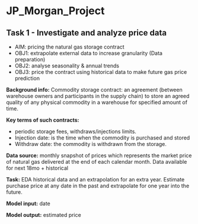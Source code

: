 # JP_Morgan_Project
## Task 1 - Investigate and analyze price data



* AIM: pricing the natural gas storage contract
* OBJ1: extrapolate external data to increase granularity (Data preparation)
* OBJ2: analyse seasonality & annual trends 
* OBJ3: price the contract using historical data to make future gas price prediction


**Background info:**
Commodity storage contract: an agreement (between warehouse owners and participants in the supply chain) to store an agreed quality of any physical commodity in a warehouse for specified amount of time.

**Key terms of such contracts:** 
*  periodic storage fees, withdraws/injections limits.
*  Injection date: is the time when the commodity is purchased and stored
*  Withdraw date: the commodity is withdrawn from the storage.

**Data source:** monthly snapshot of prices which represents the market price of natural gas delivered at the end of each calendar month.
Data available for next 18mo + historical

**Task:** EDA historical data and an extrapolation for an extra year.
Estimate purchase price at any date in the past and extrapolate for one year into the future.

**Model input:** date

**Model output:** estimated price

